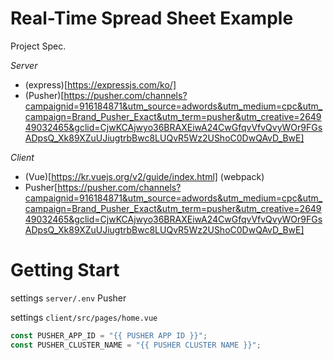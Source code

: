 # Real-Time Spread Sheet Example

Project Spec.

_Server_

- (express)[https://expressjs.com/ko/]
- (Pusher)[https://pusher.com/channels?campaignid=916184871&utm_source=adwords&utm_medium=cpc&utm_campaign=Brand_Pusher_Exact&utm_term=pusher&utm_creative=264949032465&gclid=CjwKCAjwyo36BRAXEiwA24CwGfqvVfvQvyWOr9FGsADpsQ_Xk89XZuUJiugtrbBwc8LUQvR5Wz2UShoC0DwQAvD_BwE]

_Client_

- (Vue)[https://kr.vuejs.org/v2/guide/index.html] (webpack)
- Pusher[https://pusher.com/channels?campaignid=916184871&utm_source=adwords&utm_medium=cpc&utm_campaign=Brand_Pusher_Exact&utm_term=pusher&utm_creative=264949032465&gclid=CjwKCAjwyo36BRAXEiwA24CwGfqvVfvQvyWOr9FGsADpsQ_Xk89XZuUJiugtrbBwc8LUQvR5Wz2UShoC0DwQAvD_BwE]

# Getting Start

settings `server/.env` Pusher

settings `client/src/pages/home.vue`

```javascript
const PUSHER_APP_ID = "{{ PUSHER APP ID }}";
const PUSHER_CLUSTER_NAME = "{{ PUSHER CLUSTER NAME }}";
```
